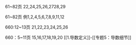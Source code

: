 61~82页
	22,24,25,26,2728,29

61~82页
	例1,2,4,5,6,7,8,9,11,12

660:12~13页
21,22,23,24,25,26

660：5~11页
	15,16,17,18,19,20
[[1.导数定义]]-[[专题5：导数细节]]

